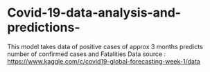 # Covid-19-data-analysis-and-predictions-
This model takes data of positive cases of approx 3 months  predicts number of confirmed cases and Fatalities
Data source : https://www.kaggle.com/c/covid19-global-forecasting-week-1/data
